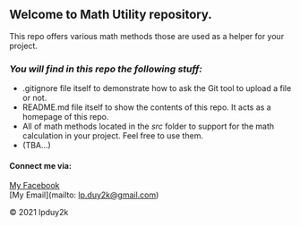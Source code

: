 ## Welcome to Math Utility repository.
This repo offers various math methods those are used as a helper for your project.


### *_You will find in this repo the following stuff:_*
* .gitignore file itself to demonstrate how to ask the Git tool to upload a file or not.
* README.md file itself to show the contents of this repo. It acts as a homepage of this repo.
* All of math methods located in the *src* folder to support for the math calculation in your project. Feel free to use them.
* (TBA...)

#### Connect me via:
[My Facebook](https://facebook.com/duydeptraiqua)  
[My Email](mailto: lp.duy2k@gmail.com)

© 2021 lpduy2k
